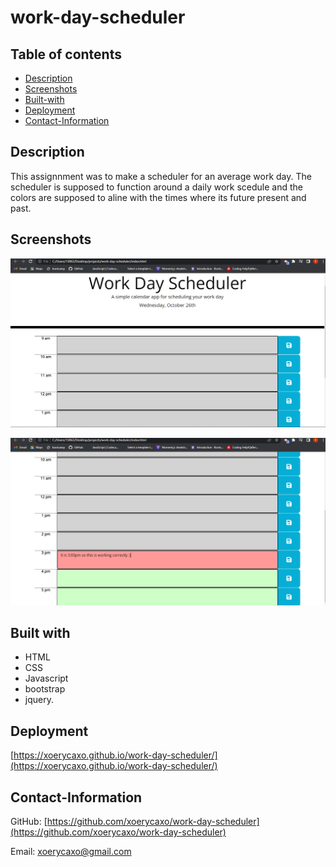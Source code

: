 # work-day-scheduler

## Table of contents

* [Description](#description)
* [Screenshots](#Screenshots)
* [Built-with](#Built-with)
* [Deployment](#Deployment)
* [Contact-Information](#Contact-Information)

## Description

This assignnment was to make a scheduler for an average work day.
The scheduler is supposed to function around a daily work scedule and the colors are supposed to aline with the times where its future present and past.

## Screenshots 

![screenshots](./assets/images/Screenshot%20(59).png)

![Screenshots](./assets/images/Screenshot%20(60).png)


## Built with

* HTML
* CSS
* Javascript
* bootstrap
* jquery.
 

## Deployment

[https://xoerycaxo.github.io/work-day-scheduler/](https://xoerycaxo.github.io/work-day-scheduler/)


## Contact-Information

GitHub: [https://github.com/xoerycaxo/work-day-scheduler](https://github.com/xoerycaxo/work-day-scheduler)

Email: [xoerycaxo@gmail.com](xoerycaxo@gmail.com)

